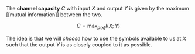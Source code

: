 The **channel capacity** $C$ with input $X$ and output $Y$ is given by the maximum [[mutual information]] between the two.

$$
C = \max_{p(x)}I(X; Y)
$$

The idea is that we will _choose_ how to use the symbols available to us at $X$ such that the output $Y$ is as closely coupled to it as possible.